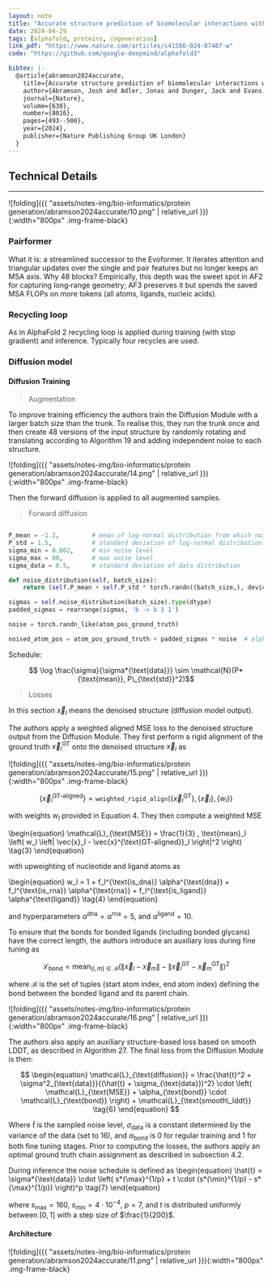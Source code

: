```yaml
---
layout: note
title: "Accurate structure prediction of biomolecular interactions with AlphaFold 3"
date: 2024-04-29
tags: [alphafold, proteins, cogeneration]
link_pdf: "https://www.nature.com/articles/s41586-024-07487-w"
code: "https://github.com/google-deepmind/alphafold3"

bibtex: |-
  @article{abramson2024accurate,
    title={Accurate structure prediction of biomolecular interactions with AlphaFold 3},
    author={Abramson, Josh and Adler, Jonas and Dunger, Jack and Evans, Richard and Green, Tim and Pritzel, Alexander and Ronneberger, Olaf and Willmore, Lindsay and Ballard, Andrew J and Bambrick, Joshua and others},
    journal={Nature},
    volume={630},
    number={8016},
    pages={493--500},
    year={2024},
    publisher={Nature Publishing Group UK London}
  }
---
```


## Technical Details

---

![folding]({{ "assets/notes-img/bio-informatics/protein generation/abramson2024accurate/10.png" | relative_url }}){:width="800px" .img-frame-black}

### Pairformer

What it is: a streamlined successor to the Evoformer. It iterates attention and triangular updates over the single and pair features but no longer keeps an MSA axis.
Why 48 blocks? Empirically, this depth was the sweet spot in AF2 for capturing long‑range geometry; AF3 preserves it but spends the saved MSA FLOPs on more tokens (all atoms, ligands, nucleic acids).

### Recycling loop

As in AlphaFold 2 recycling loop is applied during training (with stop gradient) and inference. Typically four recycles are used.

### Diffusion model

#### Diffusion Training

> Augmentation

To improve training efficiency the authors train the Diffusion Module with a larger batch size than the trunk.
To realise this, they run the trunk once and then create 48 versions of the input structure by randomly rotating
and translating according to Algorithm 19 and adding independent noise to each structure.

![folding]({{ "assets/notes-img/bio-informatics/protein generation/abramson2024accurate/14.png" | relative_url }}){:width="800px" .img-frame-black}

Then the forward diffusion is applied to all augmented samples.

> Forward diffusion

```python

P_mean = -1.2,         # mean of log-normal distribution from which noise is drawn for training
P_std = 1.5,           # standard deviation of log-normal distribution from which noise is drawn for training
sigma_min = 0.002,     # min noise level
sigma_max = 80,        # max noise level
sigma_data = 0.5,      # standard deviation of data distribution

def noise_distribution(self, batch_size):
    return (self.P_mean + self.P_std * torch.randn((batch_size,), device = self.device)).exp() * self.sigma_data

sigmas = self.noise_distribution(batch_size).type(dtype)
padded_sigmas = rearrange(sigmas, 'b -> b 1 1')

noise = torch.randn_like(atom_pos_ground_truth)

noised_atom_pos = atom_pos_ground_truth + padded_sigmas * noise  # alphas are 1. in the paper
```

Schedule:

$$ \log \frac{\sigma}{\sigma*{\text{data}}} \sim \mathcal{N}(P*{\text{mean}}, P\_{\text{std}}^2)$$

> Losses

In this section $\vec{x}_l$ means the denoised structure (diffusion model output).

The authors apply a weighted aligned MSE loss to the denoised structure output from the Diffusion Module. They first perform a rigid alignment of the ground truth $\vec{x}^{\text{GT}}_l$ onto the denoised structure $\vec{x}_l$ as

![folding]({{ "assets/notes-img/bio-informatics/protein generation/abramson2024accurate/15.png" | relative_url }}){:width="800px" .img-frame-black}

$$
\begin{equation}
\left\{ \vec{x}^{\text{GT-aligned}}_l \right\} = \texttt{weighted\_rigid\_align}(\{ \vec{x}^{\text{GT}}_l \}, \{ \vec{x}_l \}, \{ w_l \})
\end{equation}
$$

with weights $w_l$ provided in Equation 4. They then compute a weighted MSE

\begin{equation}
\mathcal{L}\_{\text{MSE}} = \frac{1}{3} \, \text{mean}\_l \left( w_l \left\| \vec{x}\_l - \vec{x}^{\text{GT-aligned}}\_l \right\|^2 \right)
\tag{3}
\end{equation}

with upweighting of nucleotide and ligand atoms as

\begin{equation}
w_l = 1 + f_l^{\text{is_dna}} \alpha^{\text{dna}} + f_l^{\text{is_rna}} \alpha^{\text{rna}} + f_l^{\text{is_ligand}} \alpha^{\text{ligand}}
\tag{4}
\end{equation}

and hyperparameters $\alpha^{\text{dna}} = \alpha^{\text{rna}} = 5$, and $\alpha^{\text{ligand}} = 10$.

To ensure that the bonds for bonded ligands (including bonded glycans) have the correct length, the authors introduce an auxiliary loss during fine tuning as

$$
\begin{equation}
\mathcal{L}_{\text{bond}} = \text{mean}_{(l, m) \in \mathcal{B}} \left( \left\| \vec{x}_l - \vec{x}_m \right\| - \left\| \vec{x}^{\text{GT}}_l - \vec{x}^{\text{GT}}_m \right\| \right)^2
\tag{5}
\end{equation}
$$

where $\mathcal{B}$ is the set of tuples (start atom index, end atom index) defining the bond between the bonded ligand and its parent chain.

![folding]({{ "assets/notes-img/bio-informatics/protein generation/abramson2024accurate/16.png" | relative_url }}){:width="800px" .img-frame-black}

The authors also apply an auxiliary structure-based loss based on smooth LDDT, as described in Algorithm 27. The final loss from the Diffusion Module is then:

$$
\begin{equation}
\mathcal{L}_{\text{diffusion}} = \frac{\hat{t}^2 + \sigma^2_{\text{data}}}{(\hat{t} + \sigma_{\text{data}})^2} \cdot \left( \mathcal{L}_{\text{MSE}} + \alpha_{\text{bond}} \cdot \mathcal{L}_{\text{bond}} \right) + \mathcal{L}_{\text{smooth\_lddt}}
\tag{6}
\end{equation}
$$

Where $\hat{t}$ is the sampled noise level, $\sigma_{\text{data}}$ is a constant determined by the variance of the data (set to 16), and $\alpha_{\text{bond}}$ is 0 for regular training and 1 for both fine tuning stages. Prior to computing the losses, the authors apply an optimal ground truth chain assignment as described in subsection 4.2.

During inference the noise schedule is defined as
\begin{equation}
\hat{t} = \sigma*{\text{data}} \cdot \left( s*{\max}^{1/p} + t \cdot (s*{\min}^{1/p} - s*{\max}^{1/p}) \right)^p
\tag{7}
\end{equation}

where $s_{\max} = 160$, $s_{\min} = 4 \cdot 10^{-4}$, $p = 7$, and $t$ is distributed uniformly between $[0, 1]$ with a step size of $\frac{1}{200}$.

#### Architecture

![folding]({{ "assets/notes-img/bio-informatics/protein generation/abramson2024accurate/11.png" | relative_url }}){:width="800px" .img-frame-black}
